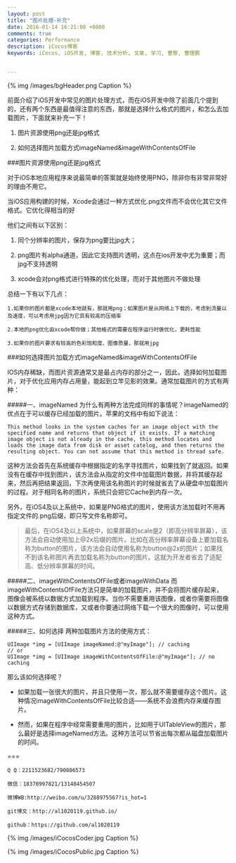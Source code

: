 ```yaml
---
layout: post
title: "图片处理-补充"
date: 2016-01-14 16:21:08 +0800
comments: true
categories: Performance
description: iCocos博客
keywords: iCocos, iOS开发, 博客, 技术分析, 文章, 学习, 曹黎, 曹理鹏


---
```


{% img /images/bgHeader.png Caption %}  



前面介绍了iOS开发中常见的图片处理方式，而在iOS开发中除了前面几个提到的，还有两个东西是最值得注意的东西，那就是选择什么格式的图片，和怎么去加载图片，下面就来补充一下！

1. 图片资源使用png还是jpg格式

2. 如何选择图片加载方式imageNamed&imageWithContentsOfFile



###图片资源使用png还是jpg格式


<!--more-->



对于iOS本地应用程序来说最简单的答案就是始终使用PNG，除非你有非常非常好的理由不用它。

当iOS应用构建的时候，Xcode会通过一种方式优化.png文件而不会优化其它文件格式。它优化得相当的好

他们之间有以下区别：

1.	同个分辨率的图片，保存为png要比jpg大；

2.	png图片有alpha通道，因此它支持图片透明，这点在ios开发中尤为重要；而jpg不支持透明

3.	xcode会对png格式进行特殊的优化处理，而对于其他图片不做处理

总结一下有以下几点：

	1.如果你的图片都是xcode本地就有，那就用png；如果图片是从网络上下载的，考虑到流量以及速度，可以考虑用jpg因为它具有较高的压缩率
	
	2.本地的png优化由xcode帮你做；其他格式的需要在程序运行时做优化，更耗性能
	
	3.如果你的图片要求有较高的色彩饱和度、图像质量，那就用jpg
	
###如何选择图片加载方式imageNamed&imageWithContentsOfFile
	
IOS内存稀缺，而图片资源通常又是最占内存的部分之一，因此，选择如何加载图片，对于优化应用内存占用量，能起到立竿见影的效果。通常加载图片的方式有两种：

#####一、imageNamed
为什么有两种方法完成同样的事情呢？imageNamed的优点在于可以缓存已经加载的图片。苹果的文档中有如下说法：
	
	This method looks in the system caches for an image object with the specified name and returns that object if it exists. If a matching image object is not already in the cache, this method locates and loads the image data from disk or asset catelog, and then returns the resulting object. You can not assume that this method is thread safe.

这种方法会首先在系统缓存中根据指定的名字寻找图片，如果找到了就返回。如果没有在缓存中找到图片，该方法会从指定的文件中加载图片数据，并将其缓存起来，然后再把结果返回，下次再使用该名称图片的时候就省去了从硬盘中加载图片的过程。对于相同名称的图片，系统只会把它Cache到内存一次。

另外，在iOS4及以上系统中，如果是PNG格式的图片，使用该方法加载时不用再指定文件的.png后缀，即只写文件名称即可。

> 最后，在iOS4及以上系统中，如果屏幕的scale是2（即高分辨率屏幕），该方法会自动使用加上@2x后缀的图片。比如在高分辨率屏幕设备上要加载名称为button的图片，该方法会自动使用名称为button@2x的图片；如果找不到该名称图片再去加载名称为button的图片。这就为开发者省去了适配高、低分辨率屏幕的时间。


#####二、imageWithContentsOfFile或者imageWithData
而imageWithContentsOfFile方法只是简单的加载图片，并不会将图片缓存起来，图像会被系统以数据方式加载到程序。当你不需要重用该图像，或者你需要将图像以数据方式存储到数据库，又或者你要通过网络下载一个很大的图像时，可以使用这种方式。


#####三、如何选择
两种加载图片方法的使用方式：
 
	UIImage *img = [UIImage imageNamed:@"myImage"]; // caching    
	// or    
	UIImage *img = [UIImage imageWithContentsOfFile:@"myImage"]; // no caching  

那么该如何选择呢？


+ 如果加载一张很大的图片，并且只使用一次，那么就不需要缓存这个图片。这种情况imageWithContentsOfFile比较合适——系统不会浪费内存来缓存图片。

+ 然而，如果在程序中经常需要重用的图片，比如用于UITableView的图片，那么最好是选择imageNamed方法。这种方法可以节省出每次都从磁盘加载图片的时间。


===

    Q Q：2211523682/790806573

    微信：18370997821/13148454507
    
    微博WB:http://weibo.com/u/3288975567?is_hot=1
    
	git博文：http://al1020119.github.io/
	
	github：https://github.com/al1020119


{% img /images/iCocosCoder.jpg Caption %}  

{% img /images/iCocosPublic.jpg Caption %}  